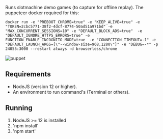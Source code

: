 Runs slotmachine demo games (to capture for offline replay). The puppeteer docker required for this:

`docker run -e "PREBOOT_CHROME=true" -e "KEEP_ALIVE=true" -e "TOKEN=2cbc5771-38f2-4dcf-8774-50ad51a971bd" -e "MAX_CONCURRENT_SESSIONS=10" -e "DEFAULT_BLOCK_ADS=true"  -e "DEFAULT_IGNORE_HTTPS_ERRORS=true" -e FUNCTION_ENABLE_INCOGNITO_MODE=true  -e "CONNECTION_TIMEOUT=-1" -e "DEFAULT_LAUNCH_ARGS=[\"--window-size=968,1280\"]" -e "DEBUG=-*" -p 24055:3000 --restart always -d browserless/chrome`

![puppet](https://i.ibb.co/929QK6b/dockered-puppeteer.png)

## Requirements
- NodeJS (version 12 or higher).
- An environment to run command's (Terminal or others).

## Running
1. NodeJS >= 12 is installed
2. 'npm install'
3. 'npm start'
